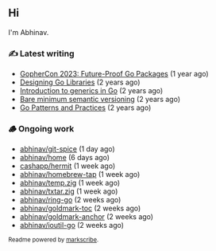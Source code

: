 ## Hi

I'm Abhinav.

### ✍️ Latest writing


- [GopherCon 2023: Future-Proof Go Packages](https://abhinavg.net/2023/09/27/future-proof-packages/) (1 year ago)
- [Designing Go Libraries](https://abhinavg.net/2022/12/06/designing-go-libraries/) (2 years ago)
- [Introduction to generics in Go](https://abhinavg.net/2022/11/23/generics-intro/) (2 years ago)
- [Bare minimum semantic versioning](https://abhinavg.net/2022/11/07/semver/) (2 years ago)
- [Go Patterns and Practices](https://abhinavg.net/2022/09/19/go-patterns-and-practices-talk/) (2 years ago)

### 🪵 Ongoing work


- [abhinav/git-spice](https://github.com/abhinav/git-spice) (1 day ago)
- [abhinav/home](https://github.com/abhinav/home) (6 days ago)
- [cashapp/hermit](https://github.com/cashapp/hermit) (1 week ago)
- [abhinav/homebrew-tap](https://github.com/abhinav/homebrew-tap) (1 week ago)
- [abhinav/temp.zig](https://github.com/abhinav/temp.zig) (1 week ago)
- [abhinav/txtar.zig](https://github.com/abhinav/txtar.zig) (1 week ago)
- [abhinav/ring-go](https://github.com/abhinav/ring-go) (2 weeks ago)
- [abhinav/goldmark-toc](https://github.com/abhinav/goldmark-toc) (2 weeks ago)
- [abhinav/goldmark-anchor](https://github.com/abhinav/goldmark-anchor) (2 weeks ago)
- [abhinav/ioutil-go](https://github.com/abhinav/ioutil-go) (2 weeks ago)

<sub>Readme powered by [markscribe](https://github.com/muesli/markscribe).</sub>
